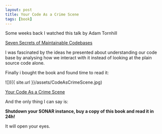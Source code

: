 ```yaml
---
layout: post
title: Your Code As a Crime Scene
tags: [book]
---
```


Some weeks back I watched this talk by Adam Tornhill

[Seven Secrets of Maintainable Codebases ](https://www.youtube.com/watch?v=0oDporwhToQ)

I was fascinated by the ideas he presented about understanding our code base by analysing how we interact with it instead of looking at the plain source code alone.


Finally i bought the book and found time to read it:

![]({{ site.url }}/assets/CodeAsCrimeScene.jpg)

[Your Code As a Crime Scene](https://www.amazon.com/Your-Code-Crime-Scene-Bottlenecks/dp/1680500384/ref=sr_1_1?ie=UTF8&qid=1487424204&sr=8-1&keywords=Your+Code+As+a+Crime+Scene)


And the only thing I can say is:

**Shutdown your SONAR instance, buy a copy of this book and read it in 24h!**

It will open your eyes.